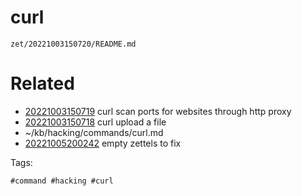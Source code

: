 # curl

` zet/20221003150720/README.md `

# Related

- [20221003150719](/zet/20221003150719/README.md) curl scan ports for websites through http proxy
- [20221003150718](/zet/20221003150718/README.md) curl upload a file
- ~/kb/hacking/commands/curl.md
- [20221005200242](/zet/20221005200242/README.md) empty zettels to fix

Tags:

    #command #hacking #curl 

